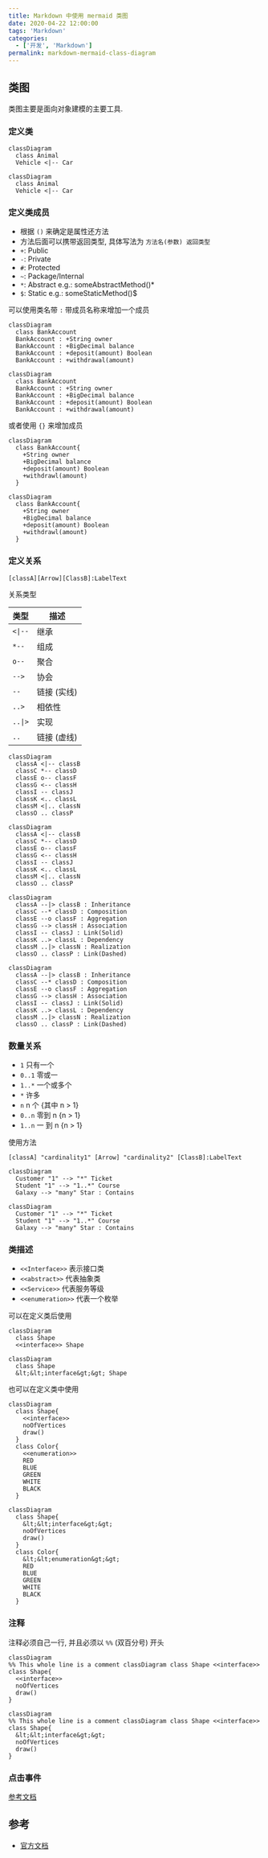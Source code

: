 ```yaml
---
title: Markdown 中使用 mermaid 类图
date: 2020-04-22 12:00:00
tags: 'Markdown'
categories:
  - ['开发', 'Markdown']
permalink: markdown-mermaid-class-diagram
---
```


## 类图

类图主要是面向对象建模的主要工具.

### 定义类

```
classDiagram
  class Animal
  Vehicle <|-- Car
```

```mermaid
classDiagram
  class Animal
  Vehicle <|-- Car
```

<!-- more -->

### 定义类成员

- 根据 `()` 来确定是属性还方法
- 方法后面可以携带返回类型, 具体写法为 `方法名(参数) 返回类型`
- `+`: Public
- `-`: Private
- `#`: Protected
- `~`: Package/Internal
- `*`: Abstract e.g.: someAbstractMethod()*
- `$`: Static e.g.: someStaticMethod()$

可以使用类名带 `:` 带成员名称来增加一个成员

```
classDiagram
  class BankAccount
  BankAccount : +String owner
  BankAccount : +BigDecimal balance
  BankAccount : +deposit(amount) Boolean
  BankAccount : +withdrawal(amount)
```

```mermaid
classDiagram
  class BankAccount
  BankAccount : +String owner
  BankAccount : +BigDecimal balance
  BankAccount : +deposit(amount) Boolean
  BankAccount : +withdrawal(amount)
```

或者使用 `{}` 来增加成员

```
classDiagram
  class BankAccount{
    +String owner
    +BigDecimal balance
    +deposit(amount) Boolean
    +withdrawl(amount)
  }
```

```mermaid
classDiagram
  class BankAccount{
    +String owner
    +BigDecimal balance
    +deposit(amount) Boolean
    +withdrawl(amount)
  }
```

### 定义关系

```
[classA][Arrow][ClassB]:LabelText
```

关系类型

| 类型 | 描述 |
| -- | -- |
| <code><&#124;--</code> | 继承 |
| `*--` | 组成 |
| `o--` | 聚合 |
| `-->` | 协会 |
| `--` | 链接 (实线) |
| `..>` | 相依性 |
| <code>..&#124;></code> | 实现 |
| `..` | 链接 (虚线) |

```
classDiagram
  classA <|-- classB
  classC *-- classD
  classE o-- classF
  classG <-- classH
  classI -- classJ
  classK <.. classL
  classM <|.. classN
  classO .. classP
```

```mermaid
classDiagram
  classA <|-- classB
  classC *-- classD
  classE o-- classF
  classG <-- classH
  classI -- classJ
  classK <.. classL
  classM <|.. classN
  classO .. classP
```

```
classDiagram
  classA --|> classB : Inheritance
  classC --* classD : Composition
  classE --o classF : Aggregation
  classG --> classH : Association
  classI -- classJ : Link(Solid)
  classK ..> classL : Dependency
  classM ..|> classN : Realization
  classO .. classP : Link(Dashed)
```

```mermaid
classDiagram
  classA --|> classB : Inheritance
  classC --* classD : Composition
  classE --o classF : Aggregation
  classG --> classH : Association
  classI -- classJ : Link(Solid)
  classK ..> classL : Dependency
  classM ..|> classN : Realization
  classO .. classP : Link(Dashed)
```

### 数量关系

- `1` 只有一个
- `0..1` 零或一
- `1..*` 一个或多个
- `*` 许多
- `n` n 个 {其中 n > 1}
- `0..n` 零到 n {n > 1}
- `1..n` 一 到 n {n > 1}

使用方法

```
[classA] "cardinality1" [Arrow] "cardinality2" [ClassB]:LabelText
```

```
classDiagram
  Customer "1" --> "*" Ticket
  Student "1" --> "1..*" Course
  Galaxy --> "many" Star : Contains
```

```mermaid
classDiagram
  Customer "1" --> "*" Ticket
  Student "1" --> "1..*" Course
  Galaxy --> "many" Star : Contains
```

### 类描述

- `<<Interface>>` 表示接口类
- `<<abstract>>` 代表抽象类
- `<<Service>>` 代表服务等级
- `<<enumeration>>` 代表一个枚举

可以在定义类后使用

<!-- **hexo-filter-mermaid-diagrams 插件不支持 <<>>** -->

```
classDiagram
  class Shape
  <<interface>> Shape
```

```mermaid
classDiagram
  class Shape
  &lt;&lt;interface&gt;&gt; Shape
```

也可以在定义类中使用

```
classDiagram
  class Shape{
    <<interface>>
    noOfVertices
    draw()
  }
  class Color{
    <<enumeration>>
    RED
    BLUE
    GREEN
    WHITE
    BLACK
  }
```

```mermaid
classDiagram
  class Shape{
    &lt;&lt;interface&gt;&gt;
    noOfVertices
    draw()
  }
  class Color{
    &lt;&lt;enumeration&gt;&gt;
    RED
    BLUE
    GREEN
    WHITE
    BLACK
  }
```

### 注释

注释必须自己一行, 并且必须以 `%%` (双百分号) 开头

```
classDiagram
%% This whole line is a comment classDiagram class Shape <<interface>>
class Shape{
  <<interface>>
  noOfVertices
  draw()
}
```

```mermaid
classDiagram
%% This whole line is a comment classDiagram class Shape <<interface>>
class Shape{
  &lt;&lt;interface&gt;&gt;
  noOfVertices
  draw()
}
```

### 点击事件

[参考文档](http://mermaid-js.github.io/mermaid/#/classDiagram?id=interaction)

## 参考

- [官方文档](http://mermaid-js.github.io/mermaid/)
